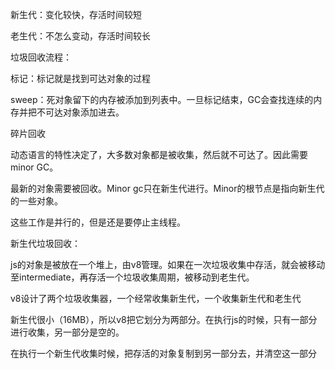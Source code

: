 新生代：变化较快，存活时间较短

老生代：不怎么变动，存活时间较长

垃圾回收流程：

标记：标记就是找到可达对象的过程

sweep：死对象留下的内存被添加到列表中。一旦标记结束，GC会查找连续的内存并把不可达对象添加进去。

碎片回收

动态语言的特性决定了，大多数对象都是被收集，然后就不可达了。因此需要minor GC。

最新的对象需要被回收。Minor gc只在新生代进行。Minor的根节点是指向新生代的一些对象。

这些工作是并行的，但是还是要停止主线程。

新生代垃圾回收：

js的对象是被放在一个堆上，由v8管理。如果在一次垃圾收集中存活，就会被移动至intermediate，再存活一个垃圾收集周期，被移动到老生代。

v8设计了两个垃圾收集器，一个经常收集新生代，一个收集新生代和老生代

新生代很小（16MB），所以v8把它划分为两部分。在执行js的时候，只有一部分进行收集，另一部分是空的。

在执行一个新生代收集时候，把存活的对象复制到另一部分去，并清空这一部分
